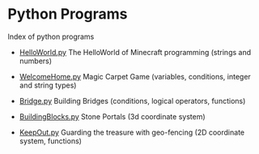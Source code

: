# Python Programs

Index of python programs

* [HelloWorld.py](./HelloWorld.py) The HelloWorld of Minecraft programming (strings and numbers)

* [WelcomeHome.py](./WelcomeHome.py) Magic Carpet Game (variables, conditions, integer and string types)

* [Bridge.py](./Bridge.py) Building Bridges (conditions, logical operators, functions)

* [BuildingBlocks.py](./BuildingBlocks.py) Stone Portals (3d coordinate system)

* [KeepOut.py](./KeepOut.py) Guarding the treasure with geo-fencing (2D coordinate system, functions)



